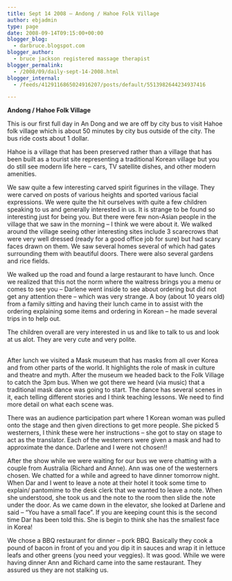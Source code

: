 ```yaml
---
title: Sept 14 2008 – Andong / Hahoe Folk Village
author: ebjadmin
type: page
date: 2008-09-14T09:15:00+00:00
blogger_blog:
  - darbruce.blogspot.com
blogger_author:
  - bruce jackson registered massage therapist
blogger_permalink:
  - /2008/09/daily-sept-14-2008.html
blogger_internal:
  - /feeds/4129116865024916207/posts/default/5513982644234937416

---
```

<span style="font-weight: bold">Andong / Hahoe Folk Village</span>

This is our first full day in An Dong and we are off by city bus to visit Hahoe folk village which is about 50 minutes by city bus outside of the city. The bus ride costs about 1 dollar.

Hahoe is a village that has been preserved rather than a village that has been built as a tourist site representing a traditional Korean village but you do still see modern life here – cars, TV satellite dishes, and other modern amenities.

[<img style="margin: 0pt 0pt 10px 10px;float: right;cursor: pointer" src="http://3.bp.blogspot.com/_bw64bfbbDEk/SM0YEMRDgoI/AAAAAAAAAuM/HiRmdSaVrCI/s200/IMG_0755.JPG" alt="" id="BLOGGER_PHOTO_ID_5245875601247797890" border="0" />][1]We saw quite a few interesting carved spirit figurines in the village. They were carved on posts of various heights and sported various facial expressions. We were quite the hit ourselves with quite a few children speaking to us and generally interested in us. It is strange to be found so interesting just for being you. But there were few non-Asian people in the village that we saw in the morning – I think we were about it. We walked around the village seeing other interesting sites include 3 scarecrows that were very well dressed (ready for a good office job for sure) but had scary faces drawn on them. We saw several homes several of which had gates surrounding them with beautiful doors. There were also several gardens and rice fields.

[<img style="margin: 0pt 0pt 10px 10px;float: right;cursor: pointer" src="http://1.bp.blogspot.com/_bw64bfbbDEk/SM0YEYKgUKI/AAAAAAAAAuU/0CnQ6GO-vyA/s200/IMG_0778.JPG" alt="" id="BLOGGER_PHOTO_ID_5245875604441551010" border="0" />][2]

We walked up the road and found a large restaurant to have lunch. Once we realized that this not the norm where the waitress brings you a menu or comes to see you – Darlene went inside to see about ordering but did not get any attention there – which was very strange. A boy (about 10 years old) from a family sitting and having their lunch came in to assist with the ordering explaining some items and ordering in Korean – he made several trips in to help out.

The children overall are very interested in us and like to talk to us and look at us alot. They are very cute and very polite.

[<img style="margin: 0pt 0pt 10px 10px;float: right;cursor: pointer" src="http://3.bp.blogspot.com/_bw64bfbbDEk/SM0YEolF0iI/AAAAAAAAAuc/11bonjw9qGs/s200/IMG_0859.JPG" alt="" id="BLOGGER_PHOTO_ID_5245875608848028194" border="0" />][3]  
After lunch we visited a Mask museum that has masks from all over Korea and from other parts of the world. It highlights the role of mask in culture and theatre and myth. After the museum we headed back to the Folk Village to catch the 3pm bus. When we got there we heard (via music) that a traditional mask dance was going to start. The dance has several scenes in it, each telling different stories and I think teaching lessons. We need to find more detail on what each scene was.

There was an audience participation part where 1 Korean woman was pulled onto the stage and then given directions to get more people. She picked 5 westerners, I think these were her instructions – she got to stay on stage to act as the translator. Each of the westerners were given a mask and had to approximate the dance. Darlene and I were not chosen!!

After the show while we were waiting for our bus we were chatting with a couple from Australia (Richard and Anne). Ann was one of the westerners chosen. We chatted for a while and agreed to have dinner tomorrow night. When Dar and I went to leave a note at their hotel it took some time to explain/ pantomime to the desk clerk that we wanted to leave a note. When she understood, she took us and the note to the room then slide the note under the door. As we came down in the elevator, she looked at Darlene and said &#8211; “You have a small face”. If you are keeping count this is the second time Dar has been told this. She is begin to think she has the smallest face in Korea!

We chose a BBQ restaurant for dinner – pork BBQ. Basically they cook a pound of bacon in front of you and you dip it in sauces and wrap it in lettuce leafs and other greens (you need your veggies). It was good. While we were having dinner Ann and Richard came into the same restaurant. They assured us they are not stalking us.

 [1]: http://3.bp.blogspot.com/_bw64bfbbDEk/SM0YEMRDgoI/AAAAAAAAAuM/HiRmdSaVrCI/s1600-h/IMG_0755.JPG
 [2]: http://1.bp.blogspot.com/_bw64bfbbDEk/SM0YEYKgUKI/AAAAAAAAAuU/0CnQ6GO-vyA/s1600-h/IMG_0778.JPG
 [3]: http://3.bp.blogspot.com/_bw64bfbbDEk/SM0YEolF0iI/AAAAAAAAAuc/11bonjw9qGs/s1600-h/IMG_0859.JPG